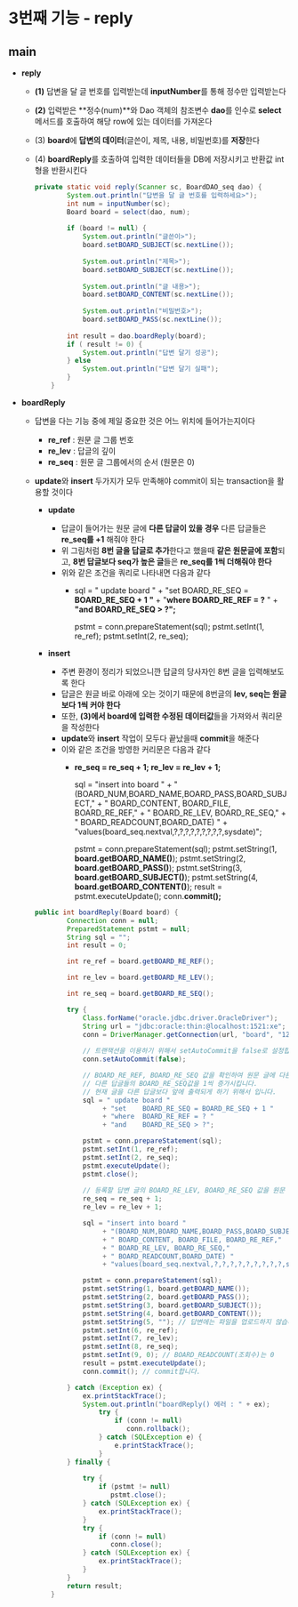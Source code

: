 # 3번째 기능 - reply


## main

- **reply**
    - **(1)** 답변을 달 글 번호를 입력받는데 **inputNumber**를 통해 정수만 입력받는다
    - **(2)** 입력받은 **정수(num)**와 Dao 객체의 참조변수 **dao**를 인수로 **select** 메서드를 호출하여 해당 row에 있는 데이터를 가져온다
    - (3) **board**에 **답변의 데이터**(글쓴이, 제목, 내용, 비밀번호)를 **저장**한다
    - (4) **boardReply**를 호출하여 입력한 데이터들을 DB에 저장시키고 반환값 int형을 반환시킨다
        
        ```java
        private static void reply(Scanner sc, BoardDAO_seq dao) {
        		System.out.println("답변을 달 글 번호를 입력하세요>");
        		int num = inputNumber(sc);
        		Board board = select(dao, num);
        		
        		if (board != null) {		
        			System.out.println("글쓴이>");
        			board.setBOARD_SUBJECT(sc.nextLine());
        			
        			System.out.println("제목>");
        			board.setBOARD_SUBJECT(sc.nextLine());
        			
        			System.out.println("글 내용>");
        			board.setBOARD_CONTENT(sc.nextLine());
        		
        			System.out.println("비밀번호>");
        			board.setBOARD_PASS(sc.nextLine());
        			
        		int result = dao.boardReply(board);
        		if ( result != 0) {
        			System.out.println("답변 달기 성공");
        		} else
        			System.out.println("답변 달기 실패");
        		}
        	}
        ```
        
- **boardReply**
    - 답변을 다는 기능 중에 제일 중요한 것은 어느 위치에 들어가는지이다
        - **re_ref** : 원문 글 그룹 번호
        - **re_lev** : 답글의 깊이
        - **re_seq** : 원문 글 그룹에서의 순서 (원문은 0)
    - **update**와 **insert** 두가지가 모두 만족해야 commit이 되는 transaction을 활용할 것이다
       
        
        - **update**
            - 답글이 들어가는 원문 글에 **다른 답글이 있을 경우** 다른 답글들은 **re_seq를 +1** 해줘야 한다
            - 위 그림처럼 **8번 글을 답글로 추가**한다고 했을때 **같은 원문글에 포함**되고, **8번 답글보다 seq가 높은 글**들은 **re_seq를 1씩 더해줘야 한다**
            - 위와 같은 조건을 쿼리로 나타내면 다음과 같다
                - sql = " update board "
                          + "set    BOARD_RE_SEQ = **BOARD_RE_SEQ + 1 "**
                          + "**where  BOARD_RE_REF = ?** "
                          + **"and    BOARD_RE_SEQ > ?";**
            
            		pstmt = conn.prepareStatement(sql);
            		pstmt.setInt(1, re_ref);
            		pstmt.setInt(2, re_seq);
            
        - **insert**
            - 주변 환경이 정리가 되었으니깐 답글의 당사자인 8번 글을 입력해보도록 한다
            - 답글은 원글 바로 아래에 오는 것이기 때문에 8번글의 **lev, seq는 원글보다 1씩 커야 한다**
            - 또한, **(3)에서 board에 입력한 수정된 데이터값**들을 가져와서 쿼리문을 작성한다
            - **update**와 **insert** 작업이 모두다 끝났을때 **commit**을 해준다
            - 이와 같은 조건을 방영한 커리문은 다음과 같다
                - **re_seq = re_seq + 1;
                re_lev = re_lev + 1;**
            
            		sql = "insert into board "
            		     + "(BOARD_NUM,BOARD_NAME,BOARD_PASS,BOARD_SUBJECT,"
            			 + " BOARD_CONTENT, BOARD_FILE, BOARD_RE_REF,"
            		     + " BOARD_RE_LEV, BOARD_RE_SEQ,"
            			 + " BOARD_READCOUNT,BOARD_DATE) "
            		     + "values(board_seq.nextval,?,?,?,?,?,?,?,?,?,sysdate)";
            
            		pstmt = conn.prepareStatement(sql);
            		pstmt.setString(1, **board.getBOARD_NAME()**);
            		pstmt.setString(2, **board.getBOARD_PASS()**);
            		pstmt.setString(3, **board.getBOARD_SUBJECT()**);
            		pstmt.setString(4, **board.getBOARD_CONTENT()**);
            		result = pstmt.executeUpdate();
            		conn.**commit();**
            
        
        ```java
        public int boardReply(Board board) {
        		Connection conn = null;
        		PreparedStatement pstmt = null;
        		String sql = "";
        		int result = 0;
        
        		int re_ref = board.getBOARD_RE_REF();
        
        		int re_lev = board.getBOARD_RE_LEV();
        
        		int re_seq = board.getBOARD_RE_SEQ();
        
        		try {
        			Class.forName("oracle.jdbc.driver.OracleDriver");
        			String url = "jdbc:oracle:thin:@localhost:1521:xe";
        			conn = DriverManager.getConnection(url, "board", "1234");
        			
        			// 트랜잭션을 이용하기 위해서 setAutoCommit을 false로 설정합니다.
        			conn.setAutoCommit(false);
        
        			// BOARD_RE_REF, BOARD_RE_SEQ 값을 확인하여 원문 글에 다른 답글이 있으면
        			// 다른 답글들의 BOARD_RE_SEQ값을 1씩 증가시킵니다.
        			// 현재 글을 다른 답글보다 앞에 출력되게 하기 위해서 입니다.
        			sql = " update board " 
        			     + "set    BOARD_RE_SEQ = BOARD_RE_SEQ + 1 " 
        				 + "where  BOARD_RE_REF = ? "
        			  	 + "and    BOARD_RE_SEQ > ?";
        
        			pstmt = conn.prepareStatement(sql);
        			pstmt.setInt(1, re_ref);
        			pstmt.setInt(2, re_seq);
        			pstmt.executeUpdate();
        			pstmt.close();
        			
        			// 등록할 답변 글의 BOARD_RE_LEV, BOARD_RE_SEQ 값을 원문 글보다 1씩 증가시킵니다.
        			re_seq = re_seq + 1;
        			re_lev = re_lev + 1;
        
        			sql = "insert into board " 
        			     + "(BOARD_NUM,BOARD_NAME,BOARD_PASS,BOARD_SUBJECT,"
        				 + " BOARD_CONTENT, BOARD_FILE, BOARD_RE_REF," 
        			     + " BOARD_RE_LEV, BOARD_RE_SEQ,"
        				 + " BOARD_READCOUNT,BOARD_DATE) " 
        			     + "values(board_seq.nextval,?,?,?,?,?,?,?,?,?,sysdate)";
        
        			pstmt = conn.prepareStatement(sql);
        			pstmt.setString(1, board.getBOARD_NAME());
        			pstmt.setString(2, board.getBOARD_PASS());
        			pstmt.setString(3, board.getBOARD_SUBJECT());
        			pstmt.setString(4, board.getBOARD_CONTENT());
        			pstmt.setString(5, ""); // 답변에는 파일을 업로드하지 않습니다.
        			pstmt.setInt(6, re_ref);
        			pstmt.setInt(7, re_lev);
        			pstmt.setInt(8, re_seq);
        			pstmt.setInt(9, 0); // BOARD_READCOUNT(조회수)는 0
        			result = pstmt.executeUpdate();
        			conn.commit(); // commit합니다.
        
        		} catch (Exception ex) {
        			ex.printStackTrace();
        			System.out.println("boardReply() 에러 : " + ex);
        				try {
        					if (conn != null)
        					   conn.rollback();
        				} catch (SQLException e) {
        					e.printStackTrace();
        				}
        		} finally {
        			
        			try {
        				if (pstmt != null)
        				   pstmt.close();
        			} catch (SQLException ex) {
        				ex.printStackTrace();
        			}
        			try {
        				if (conn != null)
        				   conn.close();
        			} catch (SQLException ex) {
        				ex.printStackTrace();
        			}
        		}
        		return result;
        	}
        ```
